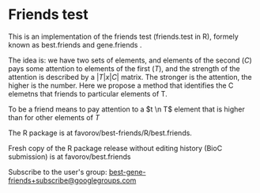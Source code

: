 Friends test
============

This is an implementation of the friends test (friends.test in R), formely known as best.friends and gene.friends .

The idea is: we have two sets of elements, and elements of the second ($C$) pays some attention to elements of the first ($T$), 
and the strength of the attention is described by a $|T|x|C|$ matrix. The stronger is the attention, the higher is the number. 
Here we propose a method that identifies the C elemetns that friends to particular elements of T.

To be a friend means to pay attention to a $t \n T$ element that is higher than for other elements of $T$ 


The R package is at favorov/best-friends/R/best.friends.  

Fresh copy of the R package release without editing history (BioC submission) is at 
favorov/best.friends   

Subscribe to the user's group: best-gene-friends+subscribe@googlegroups.com
